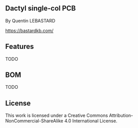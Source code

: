 ## Dactyl single-col PCB

By Quentin LEBASTARD

https://bastardkb.com/

## Features

TODO

## BOM

TODO

## License

This work is licensed under a Creative Commons Attribution-NonCommercial-ShareAlike 4.0 International License.